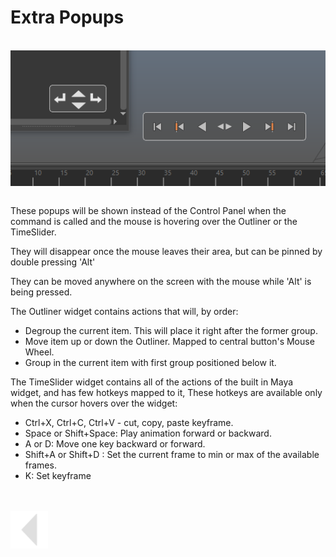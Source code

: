 
# Extra Popups
<br>
<img src="../../media/img/Extra_Popups.png" alt="drawing" align="center" width="1200"/><br><br>

These popups will be shown instead of the Control Panel when the command is called and the mouse is hovering over the Outliner or the TimeSlider.

They will disappear once the mouse leaves their area, but can be pinned by double pressing 'Alt'

They can be moved anywhere on the screen with the mouse while 'Alt' is being pressed.

The Outliner widget contains actions that will, by order: 
 * Degroup the current item. This will place it right after the former group.
 * Move item up or down the Outliner. Mapped to central button's Mouse Wheel.
 * Group in the current item with first group positioned below it.

 The TimeSlider widget contains all of the actions of the built in Maya widget, and has few hotkeys mapped to it, These hotkeys are available only when the cursor hovers over the widget:
 * Ctrl+X, Ctrl+C, Ctrl+V - cut, copy, paste keyframe.
 * Space or Shift+Space: Play animation forward or backward.
 * A or D: Move one key backward or forward.
 * Shift+A or Shift+D : Set the current frame to min or max of the available frames.
 * K: Set keyframe

<br>
<br>



<a href="../../README.md#extra-popups">
    <img src="../../media/icons/Arrow_v2_LEFT.png" alt="BackArrow" height="60">
</a>